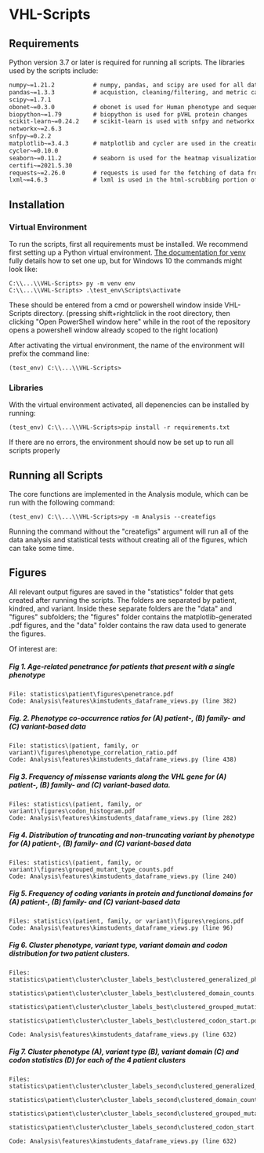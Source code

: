 # VHL-Scripts
## Requirements
Python version 3.7 or later is required for running all scripts. The libraries used by the scripts include:
```requirements.txt
numpy~=1.21.2           # numpy, pandas, and scipy are used for all data manipulation, including  
pandas~=1.3.3           # acquistion, cleaning/filtering, and metric calculations
scipy~=1.7.1 
obonet~=0.3.0           # obonet is used for Human phenotype and sequennce ontologies
biopython~=1.79         # biopython is used for pVHL protein changes
scikit-learn~=0.24.2    # scikit-learn is used with snfpy and networkx for the spectral clustering of patient, kindred, and variant graphs
networkx~=2.6.3
snfpy~=0.2.2
matplotlib~=3.4.3       # matplotlib and cycler are used in the creation of all figures
cycler~=0.10.0
seaborn~=0.11.2         # seaborn is used for the heatmap visualizations
certifi~=2021.5.30
requests~=2.26.0        # requests is used for the fetching of data from remote online sources
lxml~=4.6.3             # lxml is used in the html-scrubbing portion of cross-validation with the UMD database
```
## Installation
### Virtual Environment
To run the scripts, first all requirements must be installed. We recommend first setting up a Python virtual environment.
[The documentation for venv](https://docs.python.org/3/library/venv.html) fully details how to set one up, but for Windows 10
the commands might look like:
```commandline
C:\\...\\VHL-Scripts> py -m venv env
C:\\...\\VHL-Scripts> .\test_env\Scripts\activate
```

These should be entered from a cmd or powershell window inside VHL-Scripts directory. (pressing shift+rightclick in the
root directory, then clicking "Open PowerShell window here" while in the root of the repository opens a powershell 
window already scoped to the right location)

After activating the virtual environment, the name of the environment will prefix the command line:
```commandline
(test_env) C:\\...\\VHL-Scripts>
```
### Libraries
With the virtual environment activated, all depenencies can be installed by running:
```commandline
(test_env) C:\\...\\VHL-Scripts>pip install -r requirements.txt
```
If there are no errors, the environment should now be set up to run all scripts properly

## Running all Scripts
The core functions are implemented in the Analysis module, which can be run with the following command:
```commandline
(test_env) C:\\...\\VHL-Scripts>py -m Analysis --createfigs
```
Running the command without the "createfigs" argument will run all of the data analysis and statistical tests without creating
all of the figures, which can take some time.
## Figures
All relevant output figures are saved in the "statistics" folder that gets created after running the scripts. The folders
are separated by patient, kindred, and variant. Inside these separate folders are the "data" and "figures" subfolders; the "figures"
folder contains the matplotlib-generated .pdf figures, and the "data" folder contains the raw data used to generate the figures.

Of interest are:

##### Fig 1. Age-related penetrance for patients that present with a single phenotype
```commandline
File: statistics\patient\figures\penetrance.pdf
Code: Analysis\features\kimstudents_dataframe_views.py (line 382)
```
##### Fig. 2. Phenotype co-occurrence ratios for (A) patient-, (B) family- and (C) variant-based data
```commandline
File: statistics\(patient, family, or variant)\figures\phenotype_correlation_ratio.pdf
Code: Analysis\features\kimstudents_dataframe_views.py (line 438)
```
##### Fig 3. Frequency of missense variants along the VHL gene for (A) patient-, (B) family- and (C) variant-based data. 
```commandline
Files: statistics\(patient, family, or variant)\figures\codon_histogram.pdf
Code: Analysis\features\kimstudents_dataframe_views.py (line 282)
```
##### Fig 4. Distribution of truncating and non-truncating variant by phenotype for (A) patient-, (B) family- and (C) variant-based data
```commandline
Files: statistics\(patient, family, or variant)\figures\grouped_mutant_type_counts.pdf
Code: Analysis\features\kimstudents_dataframe_views.py (line 240)
```
##### Fig 5. Frequency of coding variants in protein and functional domains for (A) patient-, (B) family- and (C) variant-based data
```commandline
Files: statistics\(patient, family, or variant)\figures\regions.pdf
Code: Analysis\features\kimstudents_dataframe_views.py (line 96)
```
##### Fig 6. Cluster phenotype, variant type, variant domain and codon distribution for two patient clusters.
```commandline
Files:  statistics\patient\cluster\cluster_labels_best\clustered_generalized_phenotype_counts.pdf
        statistics\patient\cluster\cluster_labels_best\clustered_domain_counts.pdf
        statistics\patient\cluster\cluster_labels_best\clustered_grouped_mutation_type_counts.pdf
        statistics\patient\cluster\cluster_labels_best\clustered_codon_start.pdf

Code: Analysis\features\kimstudents_dataframe_views.py (line 632)
``` 
##### Fig 7. Cluster phenotype (A), variant type (B), variant domain (C) and codon statistics (D) for each of the 4 patient clusters
```commandline
Files:  statistics\patient\cluster\cluster_labels_second\clustered_generalized_phenotype_counts.pdf
        statistics\patient\cluster\cluster_labels_second\clustered_domain_counts.pdf
        statistics\patient\cluster\cluster_labels_second\clustered_grouped_mutation_type_counts.pdf
        statistics\patient\cluster\cluster_labels_second\clustered_codon_start.pdf

Code: Analysis\features\kimstudents_dataframe_views.py (line 632)
``` 
